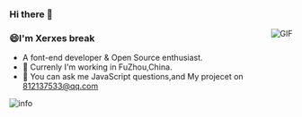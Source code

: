 ### Hi there 👋

<!--
**Miayawlr/MiayaWlr** is a ✨ _special_ ✨ repository because its `README.md` (this file) appears on your GitHub profile.

Here are some ideas to get you started:

- 🔭 I’m currently working on ...
- 🌱 I’m currently learning ...
- 👯 I’m looking to collaborate on ...
- 🤔 I’m looking for help with ...
- 💬 Ask me about ...
- 📫 How to reach me: ...
- 😄 Pronouns: ...
- ⚡ Fun fact: ...
-->
<img align="right" alt="GIF" src="https://user-images.githubusercontent.com/52351095/103184390-ef5bfa00-48f2-11eb-922b-0f10391abecf.gif" />

### 😄I'm Xerxes break
- A font-end developer & Open Source enthusiast.
- 🌸 Currenly I'm working in FuZhou,China.
- 💬 You can ask me JavaScript questions,and My projecet on [812137533@qq.com](mailto:812137533@qq.com)



![info](https://github-readme-stats.vercel.app/api?username=Miayawlr&show_icons=true&count_private=true&hide=prs&theme=default_repocard)
